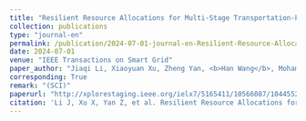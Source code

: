 ```yaml
---
title: "Resilient Resource Allocations for Multi-Stage Transportation-Power Distribution System Operations in Hurricanes"
collection: publications
type: "journal-en"
permalink: /publication/2024-07-01-journal-en-Resilient-Resource-Allocations-for-Multi-Stage-Transportation-Power-Distribution-System-Operations-in-Hurricanes
date: 2024-07-01
venue: "IEEE Transactions on Smart Grid"
paper_author: "Jiaqi Li, Xiaoyuan Xu, Zheng Yan, <b>Han Wang</b>, Mohammad Shahidehpour, Bangpeng Xie, Xiao Luo"
corresponding: True
remark: "(SCI)"
paperurl: "http://xplorestaging.ieee.org/ielx7/5165411/10566087/10445529.pdf?arnumber=10445529"
citation: 'Li J, Xu X, Yan Z, et al. Resilient Resource Allocations for Multi-Stage Transportation-Power Distribution System Operations in Hurricanes[J]. IEEE Transactions on Smart Grid, 2024.'
---
```

